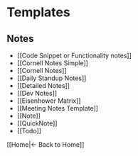 # Templates

## Notes

 - [[Code Snippet or Functionality notes]]
 - [[Cornell Notes Simple]]
 - [[Cornell Notes]]
 - [[Daily Standup Notes]]
 - [[Detailed Notes]]
 - [[Dev Notes]]
 - [[Eisenhower Matrix]]
 - [[Meeting Notes Template]]
 - [[Note]]
 - [[QuickNote]]
 - [[Todo]]

[[Home|← Back to Home]]

